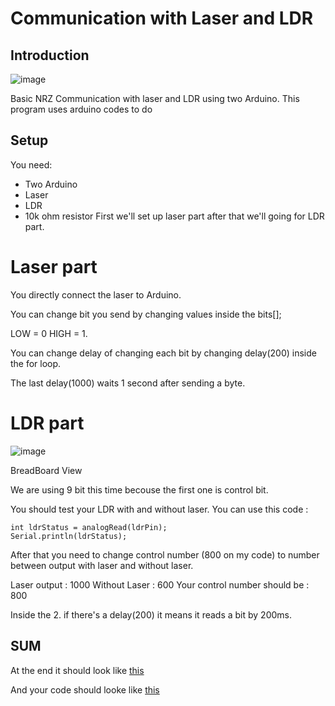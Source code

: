 # Communication with Laser and LDR 

## Introduction
![image](https://user-images.githubusercontent.com/18538179/120644645-3e005800-c480-11eb-898a-ae1327c44e67.png)

Basic NRZ Communication with laser and LDR using two Arduino. This program uses arduino codes to do 
## Setup
You need: 
- Two Arduino
- Laser
- LDR
- 10k ohm resistor
First we'll set up laser part after that we'll going for LDR part.
# Laser part

You directly connect the laser to Arduino.

You can change bit you send by changing values inside the bits[];

LOW = 0 HIGH = 1.

You can change delay of changing each bit by changing delay(200) inside the for loop.

The last delay(1000) waits 1 second after sending a byte.

# LDR part

![image](https://user-images.githubusercontent.com/18538179/120644542-20cb8980-c480-11eb-932d-17cd607fc08c.png)


BreadBoard View

We are using 9 bit this time becouse the first one is control bit.

You should test your LDR with and without laser. You can use this code : 
```
int ldrStatus = analogRead(ldrPin);
Serial.println(ldrStatus);
```
After that you need to change control number (800 on my code) to number between output with laser and without laser.

Laser output : 1000
Without Laser : 600
Your control number should be : 800

Inside the 2. if there's a delay(200) it means it reads a bit by 200ms.


## SUM 

At the end it should look like [this](https://prnt.sc/w6eobm)

And your code should looke like [this](https://prnt.sc/w6eokk)



